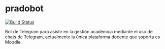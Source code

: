 # pradobot
[![Build Status](https://travis-ci.org/LuisGi93/pradobot.svg?branch=master)](https://travis-ci.org/LuisGi93/pradobot)

Bot de Telegram para asistir en la gestión académica mediante el uso de chats de Telegram,
actualmente la única plataforma docente que soporta es Moodle.



